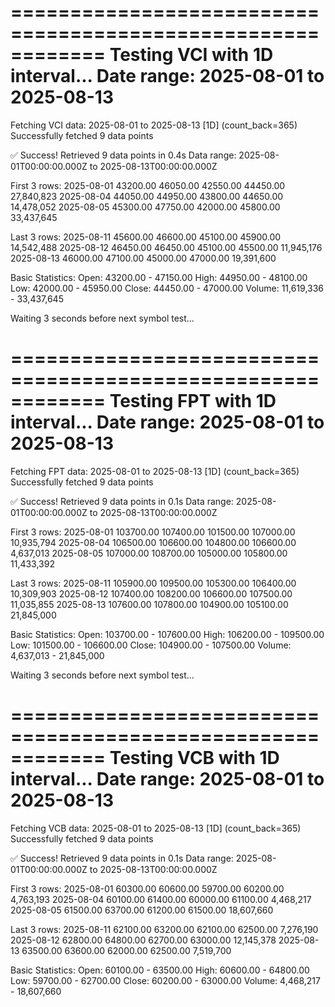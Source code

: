 
============================================================
Testing VCI with 1D interval...
Date range: 2025-08-01 to 2025-08-13
============================================================
Fetching VCI data: 2025-08-01 to 2025-08-13 [1D] (count_back=365)
Successfully fetched 9 data points

✅ Success! Retrieved 9 data points in 0.4s
Data range: 2025-08-01T00:00:00.000Z to 2025-08-13T00:00:00.000Z

First 3 rows:
2025-08-01 43200.00 46050.00 42550.00 44450.00 27,840,823
2025-08-04 44050.00 44950.00 43800.00 44650.00 14,478,052
2025-08-05 45300.00 47750.00 42000.00 45800.00 33,437,645

Last 3 rows:
2025-08-11 45600.00 46600.00 45100.00 45900.00 14,542,488
2025-08-12 46450.00 46450.00 45100.00 45500.00 11,945,176
2025-08-13 46000.00 47100.00 45000.00 47000.00 19,391,600

Basic Statistics:
Open: 43200.00 - 47150.00
High: 44950.00 - 48100.00
Low: 42000.00 - 45950.00
Close: 44450.00 - 47000.00
Volume: 11,619,336 - 33,437,645

Waiting 3 seconds before next symbol test...

============================================================
Testing FPT with 1D interval...
Date range: 2025-08-01 to 2025-08-13
============================================================
Fetching FPT data: 2025-08-01 to 2025-08-13 [1D] (count_back=365)
Successfully fetched 9 data points

✅ Success! Retrieved 9 data points in 0.1s
Data range: 2025-08-01T00:00:00.000Z to 2025-08-13T00:00:00.000Z

First 3 rows:
2025-08-01 103700.00 107400.00 101500.00 107000.00 10,935,794
2025-08-04 106500.00 106600.00 104800.00 106600.00 4,637,013
2025-08-05 107000.00 108700.00 105000.00 105800.00 11,433,392

Last 3 rows:
2025-08-11 105900.00 109500.00 105300.00 106400.00 10,309,903
2025-08-12 107400.00 108200.00 106600.00 107500.00 11,035,855
2025-08-13 107600.00 107800.00 104900.00 105100.00 21,845,000

Basic Statistics:
Open: 103700.00 - 107600.00
High: 106200.00 - 109500.00
Low: 101500.00 - 106600.00
Close: 104900.00 - 107500.00
Volume: 4,637,013 - 21,845,000

Waiting 3 seconds before next symbol test...

============================================================
Testing VCB with 1D interval...
Date range: 2025-08-01 to 2025-08-13
============================================================
Fetching VCB data: 2025-08-01 to 2025-08-13 [1D] (count_back=365)
Successfully fetched 9 data points

✅ Success! Retrieved 9 data points in 0.1s
Data range: 2025-08-01T00:00:00.000Z to 2025-08-13T00:00:00.000Z

First 3 rows:
2025-08-01 60300.00 60600.00 59700.00 60200.00 4,763,193
2025-08-04 60100.00 61400.00 60000.00 61100.00 4,468,217
2025-08-05 61500.00 63700.00 61200.00 61500.00 18,607,660

Last 3 rows:
2025-08-11 62100.00 63200.00 62100.00 62500.00 7,276,190
2025-08-12 62800.00 64800.00 62700.00 63000.00 12,145,378
2025-08-13 63500.00 63600.00 62000.00 62500.00 7,519,700

Basic Statistics:
Open: 60100.00 - 63500.00
High: 60600.00 - 64800.00
Low: 59700.00 - 62700.00
Close: 60200.00 - 63000.00
Volume: 4,468,217 - 18,607,660
